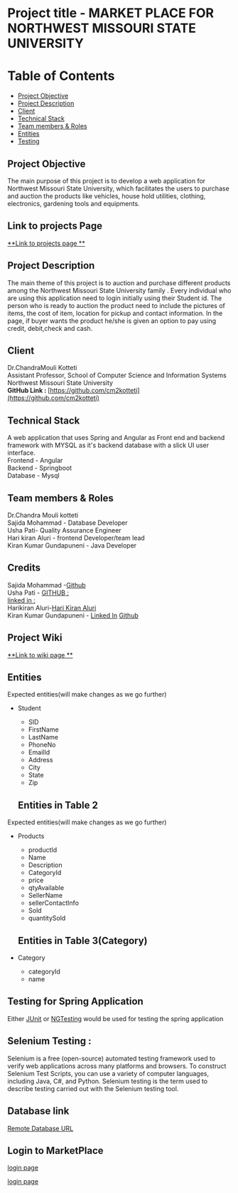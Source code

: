 # Project title - MARKET PLACE FOR NORTHWEST MISSOURI STATE UNIVERSITY

# Table of Contents
- [Project Objective](#objective)
- [Project Description](#description)
- [Client](#client)
- [Technical Stack](#stack)
- [Team members & Roles](#roles)
- [Entities](#entities)
- [Testing](#testing)

## Project Objective <a name="objective"></a>
 The main purpose of this project is to develop a web application for Northwest Missouri State University, which facilitates the users to purchase and auction the products like vehicles, house hold utilities, clothing, electronics, gardening tools and equipments.
 
## Link to projects Page

[**Link to projects page **](https://github.com/harichowdary-aluri/gdp_1-project/projects)

## Project Description <a name="description"></a>
The main theme of this project is to auction and purchase different products among the Northwest Missouri State University family . Every individual who are using this application need to login initially using their Student id. The person who is ready to auction the product need to include the pictures of items, the cost of item, location for pickup and contact information. In the page, if buyer wants the product he/she is  given an option to pay using credit, debit,check and cash. 

## Client <a name="client"></a>
Dr.ChandraMouli Kotteti </br>
Assistant Professor, School of Computer Science and Information Systems</br>
Northwest Missouri State University</br>
<b>GitHub Link : </b> [https://github.com/cm2kotteti](https://github.com/cm2kotteti)


## Technical Stack <a name="stack"></a>
A web application that uses Spring and Angular as Front end and backend  framework with MYSQL as it's backend database with a slick UI user interface.</br>
Frontend - Angular </br>
Backend - Springboot </br>
Database - Mysql </br>

## Team members & Roles <a name="roles"></a>
Dr.Chandra Mouli kotteti </br>
Sajida Mohammad - Database Developer</br>
Usha Pati- Quality Assurance Engineer</br>
Hari kiran Aluri - frontend Developer/team lead</br>
Kiran Kumar Gundapuneni - Java Developer

## Credits
Sajida Mohammad -[Github](https://github.com/MSajida)</br> 
Usha Pati - [GITHUB : ](https://github.com/ushareddypati)</br>
[linked in : ](https://www.linkedin.com/in/usha-pati-96374323a)</br>
Harikiran Aluri-[Hari Kiran Aluri](https://www.linkedin.com/in/hari-kiran-626715193)</br>
Kiran Kumar Gundapuneni - [Linked In](https://www.linkedin.com/in/kiran-gundapuneni-35b01320b/) [Github](https://github.com/kirangundapuneni)

## Project Wiki

[**Link to wiki page **](https://github.com/harichowdary-aluri/gdp_1-project/wiki)
 
 ## Entities <a name="entities"></a>
Expected entities(will make changes as we go further)
- Student
   - SID
   - FirstName 
   - LastName
   - PhoneNo
   - EmailId
   - Address
   - City
   - State
   - Zip
   
   ## Entities in Table 2
Expected entities(will make changes as we go further)
- Products
   - productId
   - Name 
   - Description
   - CategoryId
   - price
   - qtyAvailable
   - SellerName
   - sellerContactInfo
   - Sold
   - quantitySold
   
   ## Entities in Table 3(Category)
 - Category
   - categoryId
   - name   
   
  ## Testing for Spring Application <a name="testing"></a>
   Either [JUnit](https://junit.org/junit4/) or [NGTesting](https://testng.org/doc/) would be used for testing the spring application

  ## Selenium Testing :
  
  Selenium is a free (open-source) automated testing framework used to verify web applications across many platforms and browsers. To construct Selenium Test   Scripts, you can use a variety of computer languages, including Java, C#, and Python. Selenium testing is the term used to describe testing carried out with the Selenium testing tool.


  ## Database link 
[Remote Database URL](https://www.freesqldatabase.com/)

  ## Login to MarketPlace

<a href = "app/login/login.component.html">login page</a>

[login page](https://github.com/harichowdary-aluri/gdp_1-project/blob/main/app/login/login.component.html)
